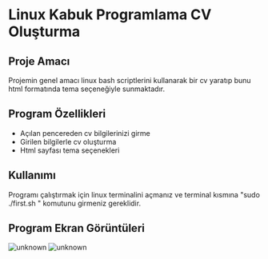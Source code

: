 # Linux Kabuk Programlama CV Oluşturma
## Proje Amacı
Projemin genel amacı linux bash scriptlerini kullanarak bir cv yaratıp bunu html formatında tema seçeneğiyle sunmaktadır.

## Program Özellikleri
- Açılan pencereden cv bilgilerinizi girme
- Girilen bilgilerle cv oluşturma
- Html sayfası tema seçenekleri

## Kullanımı
Programı çalıştırmak için linux terminalini açmanız ve terminal kısmına "sudo ./first.sh " komutunu girmeniz gereklidir.

## Program Ekran Görüntüleri
![unknown](https://user-images.githubusercontent.com/56169407/149348241-3e9622e0-3380-483a-ad0d-72aaabca2507.png)
![unknown](https://user-images.githubusercontent.com/56169407/149348258-4b0b7d1d-59c5-46eb-a190-0790fb631cec.png)
